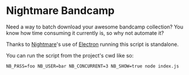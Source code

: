 # Nightmare Bandcamp

Need a way to batch download your awesome bandcamp collection?
You know how time consuming it currently is, so why not automate it?

Thanks to [Nightmare](https://github.com/segmentio/nightmare)'s 
use of [Electron](http://electron.atom.io/) running this script is 
standalone.

You can run the script from the project's cwd like so:

    NB_PASS=foo NB_USER=bar NB_CONCURRENT=3 NB_SHOW=true node index.js
